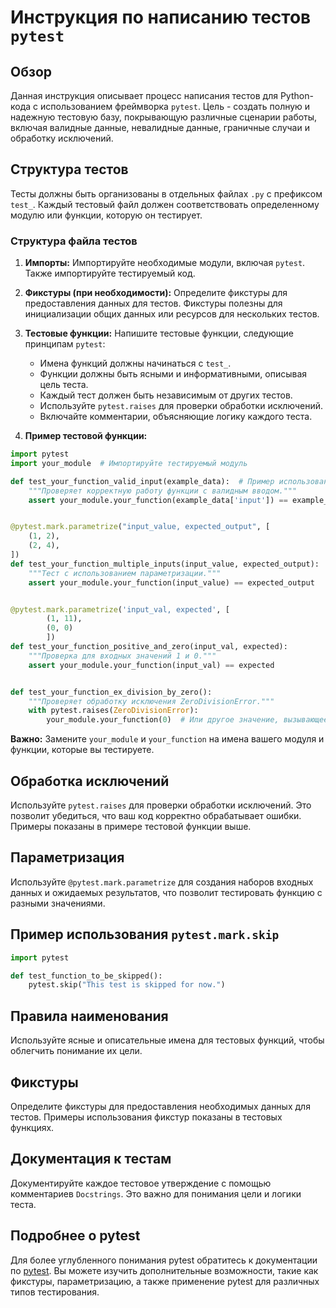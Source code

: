 # Инструкция по написанию тестов `pytest`

## Обзор

Данная инструкция описывает процесс написания тестов для Python-кода с использованием фреймворка `pytest`.  Цель - создать полную и надежную тестовую базу, покрывающую различные сценарии работы, включая валидные данные, невалидные данные, граничные случаи и обработку исключений.

## Структура тестов

Тесты должны быть организованы в отдельных файлах `.py` с префиксом `test_`.  Каждый тестовый файл должен соответствовать определенному модулю или функции, которую он тестирует.

### Структура файла тестов

1. **Импорты:** Импортируйте необходимые модули, включая `pytest`.  Также импортируйте тестируемый код.

2. **Фикстуры (при необходимости):** Определите фикстуры для предоставления данных для тестов. Фикстуры полезны для инициализации общих данных или ресурсов для нескольких тестов.


3. **Тестовые функции:** Напишите тестовые функции, следующие принципам `pytest`:
    - Имена функций должны начинаться с `test_`.
    - Функции должны быть ясными и информативными, описывая цель теста.
    - Каждый тест должен быть независимым от других тестов.
    - Используйте `pytest.raises` для проверки обработки исключений.
    - Включайте комментарии, объясняющие логику каждого теста.

4. **Пример тестовой функции:**

```python
import pytest
import your_module  # Импортируйте тестируемый модуль

def test_your_function_valid_input(example_data):  # Пример использования фикстуры
    """Проверяет корректную работу функции с валидным вводом."""
    assert your_module.your_function(example_data['input']) == example_data['expected_output']


@pytest.mark.parametrize("input_value, expected_output", [
    (1, 2),
    (2, 4),
])
def test_your_function_multiple_inputs(input_value, expected_output):
    """Тест с использованием параметризации."""
    assert your_module.your_function(input_value) == expected_output


@pytest.mark.parametrize('input_val, expected', [
        (1, 11),
        (0, 0)
        ])
def test_your_function_positive_and_zero(input_val, expected):
    """Проверка для входных значений 1 и 0."""
    assert your_module.your_function(input_val) == expected


def test_your_function_ex_division_by_zero():
    """Проверяет обработку исключения ZeroDivisionError."""
    with pytest.raises(ZeroDivisionError):
        your_module.your_function(0)  # Или другое значение, вызывающее исключение
```

**Важно:** Замените `your_module` и `your_function` на имена вашего модуля и функции, которые вы тестируете.


## Обработка исключений

Используйте `pytest.raises` для проверки обработки исключений.  Это позволит убедиться, что ваш код корректно обрабатывает ошибки.  Примеры показаны в примере тестовой функции выше.

## Параметризация

Используйте `@pytest.mark.parametrize` для создания наборов входных данных и ожидаемых результатов, что позволит тестировать функцию с разными значениями.

## Пример использования `pytest.mark.skip`

```python
import pytest

def test_function_to_be_skipped():
    pytest.skip("This test is skipped for now.")
```

##  Правила наименования

Используйте ясные и описательные имена для тестовых функций, чтобы облегчить понимание их цели.

##  Фикстуры

Определите фикстуры для предоставления необходимых данных для тестов.  Примеры использования фикстур показаны в тестовых функциях.

##  Документация к тестам

Документируйте каждое тестовое утверждение с помощью комментариев `Docstrings`. Это важно для понимания цели и логики теста.


## Подробнее о pytest


Для более углубленного понимания pytest обратитесь к документации по [pytest](https://docs.pytest.org/en/stable/).  Вы можете изучить дополнительные возможности, такие как фикстуры, параметризацию, а также применение pytest для различных типов тестирования.